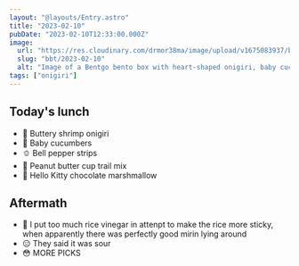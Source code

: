 ```yaml
---
layout: "@layouts/Entry.astro"
title: "2023-02-10"
pubDate: "2023-02-10T12:33:00.000Z"
image:
  url: "https://res.cloudinary.com/drmor38ma/image/upload/v1675083937/bbt/2023-02-10.jpg"
  slug: "bbt/2023-02-10"
  alt: "Image of a Bentgo bento box with heart-shaped onigiri, baby cucumber slices, bell pepper cut into strips, trail mix, and a msrdhmallow treat in the center."
tags: ["onigiri"]
---
```


## Today's lunch

- 🍗 Buttery shrimp onigiri
- 🥒 Baby cucumbers
- 🫑 Bell pepper strips
- 🥜 Peanut butter cup trail mix
- 🍫 Hello Kitty chocolate marshmallow

## Aftermath
- 🍶 I put too much rice vinegar in attenpt to make the rice more sticky, when apparently there was perfectly good mirin lying around
- 😑 They said it was sour 
- 😳 MORE PICKS
